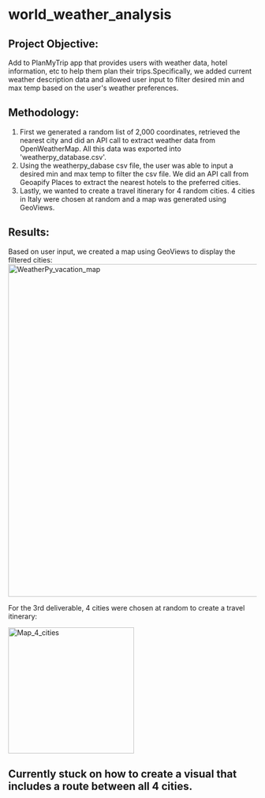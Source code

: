 # world_weather_analysis

## Project Objective: 
Add to PlanMyTrip app that provides users with weather data, hotel information, etc to help them plan their trips.Specifically, we added current weather description data and allowed user input to filter desired min and max temp based on the user's weather preferences. 

## Methodology: 
1. First we generated a random list of 2,000 coordinates, retrieved the nearest city and did an API call to extract weather data from OpenWeatherMap. All this data was exported into 'weatherpy_database.csv'. 
2. Using the weatherpy_dabase csv file, the user was able to input a desired min and max temp to filter the csv file. We did an API call from Geoapify Places to extract the nearest hotels to the preferred cities. 
3. Lastly, we wanted to create a travel itinerary for 4 random cities. 4 cities in Italy were chosen at random and a map was generated using GeoViews. 

## Results: 
Based on user input, we created a map using GeoViews to display the filtered cities: 
<img width="673" alt="WeatherPy_vacation_map" src="https://user-images.githubusercontent.com/113721712/213933126-155c5763-44d7-4da5-97b6-5fe544afe692.png">

For the 3rd deliverable, 4 cities were chosen at random to create a travel itinerary: 

<img width="255" alt="Map_4_cities" src="https://user-images.githubusercontent.com/113721712/213933342-42d93fd8-d4d8-48a4-a0e1-f2b7dda19e17.png">


## Currently stuck on how to create a visual that includes a route between all 4 cities. 
